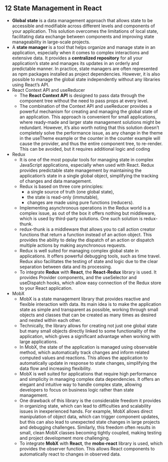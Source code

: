 ## 12 State Management in React
- **Global state** is a data management approach that allows state to be accessible and modifiable across different levels and components of your application. This solution overcomes the limitations of local state, facilitating data exchange between components and improving state manageability 
in large-scale projects.
- A **state manager** is a tool that helps organize and manage state in an application, especially when it comes to complex interactions and extensive data. It provides a **centralized repository** for all your application’s state and manages its updates in an orderly and predictable manner. In practice, state managers are often represented as npm packages installed as project dependencies. However, it is also possible to manage the global state independently without any libraries using React’s API.
- React Context API and useReducer
	- The **React Context API** is designed to pass data through the component tree without the need to pass props at every level. 
	- The combination of the Context API and useReducer provides a powerful mechanism for creating and managing the global state of an application. This approach is convenient for small applications, where ready-made and larger state management solutions might be redundant. However, it’s also worth noting that this solution doesn’t completely solve the performance issue, as any change in the theme in the useTheme example or the counter in the counter example will cause the provider, and thus the entire component tree, to re-render. This can be avoided, but it requires additional logic and coding
- Redux
	- It is one of the most popular tools for managing state in complex JavaScript applications, especially when used with React. Redux provides predictable state management by maintaining the application’s state in a single global object, simplifying the tracking of changes and data management.
	- Redux is based on three core principles: 
		- a single source of truth (one global state), 
		- the state is read-only (immutable), 
		- changes are made using pure functions (reducers).
	- Implementing asynchronous operations in the Redux world is a complex issue, as out of the box it offers nothing but middleware, which is used by third-party solutions. One such solution is redux-thunk.
	- redux-thunk is a middleware that allows you to call action creator functions that return a function instead of an action object. This provides the ability to delay the dispatch of an action or dispatch multiple actions by making asynchronous requests.
	- Redux is well suited for managing complex global state in applications. It offers powerful debugging tools, such as time travel. Redux also facilitates the testing of state and logic due to the clear separation between data and its processing.
	- To integrate **Redux** with **React**, the **React-Redux** library is used. It provides Provider components, and the useSelector and useDispatch hooks, which allow easy connection of the Redux store to your React application.
- MobX
	- MobX is a state management library that provides reactive and flexible interaction with data. Its main idea is to make the application state as simple and transparent as possible, working through small objects and classes that can be created as many times as desired and nested within each other.
	- Technically, the library allows for creating not just one global state but many small objects directly linked to some functionality of the application, which gives a significant advantage when working with large applications.
	- In MobX, the state of the application is managed using observable method, which automatically track changes and inform related computed values and reactions. This allows the application to automatically update in response to state changes, simplifying the data flow and increasing flexibility.
	- MobX is well suited for applications that require high performance and simplicity in managing complex data dependencies. It offers an elegant and intuitive way to handle complex state, allowing developers to focus on business logic rather than state management.
	- One drawback of this library is the considerable freedom it provides in organizing state, which can lead to difficulties and scalability issues in inexperienced hands. For example, MobX allows direct manipulation of object data, which can trigger component updates, but this can also lead to unexpected state changes in large projects and debugging challenges. Similarly, this freedom often results in small, clean MobX classes becoming tightly coupled, making testing and project development more challenging.
	- To integrate **MobX** with **React**, the **mobx-react** library is used, which provides the observer function. This allows React components to automatically react to changes in observed data.
